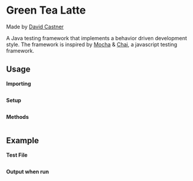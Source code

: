 # Green Tea Latte

Made by [David Castner](https://github.com/davidjcastner)

A Java testing framework that implements a behavior driven development style.
The framework is inspired by [Mocha](https://mochajs.org/) & [Chai](http://chaijs.com/), a javascript testing framework.

## Usage

**Importing**

```java
```

**Setup**

```java
```

**Methods**

```java
```

## Example

**Test File**

```java
```

**Output when run**

```txt
```
